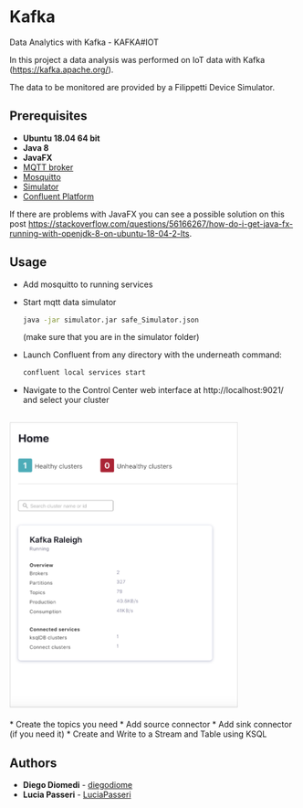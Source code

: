 # Kafka
Data Analytics with Kafka - KAFKA#IOT


In this project a data analysis was performed on IoT data with Kafka (https://kafka.apache.org/).

The data to be monitored are provided by a Filippetti Device Simulator.

## Prerequisites

* **Ubuntu 18.04 64 bit**
* **Java 8**
* **JavaFX**
* [MQTT broker](https://github.com/eclipse/paho.mqtt-spy/wiki/Downloads)
* [Mosquitto](https://mosquitto.org/download/)
* [Simulator](https://drive.google.com/drive/folders/1wc5RS8T8z08EgPe9xKpodbjV2adJc9JG)
* [Confluent Platform](https://docs.confluent.io/5.4.2/quickstart/ce-quickstart.html#ce-quickstart)

If there are problems with JavaFX you can see a possible solution on this post https://stackoverflow.com/questions/56166267/how-do-i-get-java-fx-running-with-openjdk-8-on-ubuntu-18-04-2-lts.

## Usage
* Add mosquitto to running services
* Start mqtt data simulator
  ```bash
  java -jar simulator.jar safe_Simulator.json
  ```
  (make sure that you are in the simulator folder)

* Launch Confluent from any directory with the underneath command:
  ```bash
  confluent local services start
  ```
* Navigate to the Control Center web interface at http://localhost:9021/ and select your cluster
<br><br>
<img src="images/confluent-clusters.png" width="400" height="500">
<br><br>
* Create the topics you need
* Add source connector
* Add sink connector (if you need it)
* Create and Write to a Stream and Table using KSQL

## Authors

* **Diego Diomedi** - [diegodiome](https://github.com/diegodiome)
* **Lucia Passeri** - [LuciaPasseri](https://github.com/LuciaPasseri)
